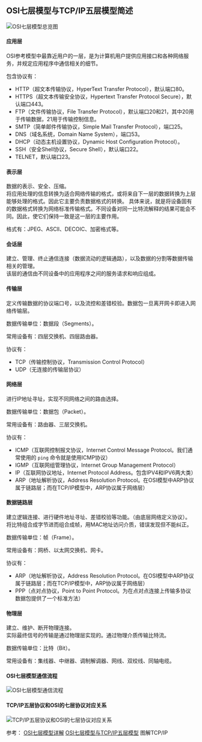 OSI七层模型与TCP/IP五层模型简述
---

![OSI七层模型总览图](http://md.s1031.cn/xsj/2019_4_29_OSI七层模型总览图.gif)

#### **应用层**

OSI参考模型中最靠近用户的一层，是为计算机用户提供应用接口和各种网络服务，并规定应用程序中通信相关的细节。

包含协议有：

* HTTP（超文本传输协议，HyperText Transfer Protocol），默认端口80。
* HTTPS（超文本传输安全协议，Hypertext Transfer Protocol Secure），默认端口443。
* FTP（文件传输协议，File Transfer Protocol），默认端口20和21，其中20用于传输数据，21用于传输控制信息。
* SMTP（简单邮件传输协议，Simple Mail Transfer Protocol），端口25。
* DNS（域名系统，Domain Name System），端口53。
* DHCP（动态主机设置协议，Dynamic Host Configuration Protocol）。
* SSH（安全Shell协议，Secure Shell），默认端口22。
* TELNET，默认端口23。

#### **表示层**

数据的表示、安全、压缩。  
将应用处理的信息转换为适合网络传输的格式，或将来自下一层的数据转换为上层能够处理的格式。因此它主要负责数据格式的转换。
具体来说，就是将设备固有的数据格式转换为网络标准传输格式。不同设备对同一比特流解释的结果可能会不同。因此，使它们保持一致是这一层的主要作用。

格式有：JPEG、ASCll、DECOIC、加密格式等。

#### **会话层**

建立、管理、终止通信连接（数据流动的逻辑通路），以及数据的分割等数据传输相关的管理。  
该层的通信由不同设备中的应用程序之间的服务请求和响应组成。 

#### **传输层**

定义传输数据的协议端口号，以及流控和差错校验。数据包一旦离开网卡即进入网络传输层。

数据传输单位：数据段（Segments）。

常用设备有：四层交换机、四层路由器。

协议有：

* TCP（传输控制协议，Transmission Control Protocol）
* UDP（无连接的传输层协议）

#### **网络层**

进行IP地址寻址，实现不同网络之间的路由选择。

数据传输单位：数据包（Packet）。

常用设备有：路由器、三层交换机。

协议有：

* ICMP（互联网控制报文协议，Internet Control Message Protocol。我们通常使用的 `ping` 命令就是使用ICMP协议）
* IGMP（互联网组管理协议，Internet Group Management Protocol）
* IP（互联网协议地址，Internet Protocol Address。包含IPV4和IPV6两大类） 
* ARP（地址解析协议，Address Resolution Protocol。在OSI模型中ARP协议属于链路层；而在TCP/IP模型中，ARP协议属于网络层）

#### **数据链路层**

建立逻辑连接、进行硬件地址寻址、差错校验等功能。（由底层网络定义协议）。  
将比特组合成字节进而组合成帧，用MAC地址访问介质，错误发现但不能纠正。

数据传输单位：帧（Frame）。

常用设备有：网桥、以太网交换机、网卡。

协议有：

* ARP（地址解析协议，Address Resolution Protocol。在OSI模型中ARP协议属于链路层；而在TCP/IP模型中，ARP协议属于网络层）
* PPP（点对点协议，Point to Point Protocol。为在点对点连接上传输多协议数据包提供了一个标准方法）

#### **物理层**

建立、维护、断开物理连接。  
实际最终信号的传输是通过物理层实现的。通过物理介质传输比特流。  

数据传输单位：比特（Bit）。

常用设备有：集线器、中继器、调制解调器、网线、双绞线、同轴电缆。

#### **OSI七层模型通信流程**

![OSI七层模型通信流程](http://md.s1031.cn/xsj/2019_4_29_OSI七层模型通信流程.png)

#### **TCP/IP五层协议和OSI的七层协议对应关系**

![TCP/IP五层协议和OSI的七层协议对应关系](http://md.s1031.cn/xsj/2019_4_29_OSI七层模型与TCP-IP五层模型对应关系.png)


参考：
[OSI七层模型详解](https://www.jianshu.com/p/69fe871c2d0e)
[OSI七层模型与TCP/IP五层模型](https://www.cnblogs.com/qishui/p/5428938.html)
图解TCP/IP